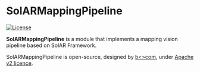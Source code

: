# SolARMappingPipeline

[![License](https://img.shields.io/github/license/SolARFramework/SolARModuleTools?style=flat-square&label=License)](https://www.apache.org/licenses/LICENSE-2.0)

**SolARMappingPipeline** is a module that implements a mapping vision pipeline based on SolAR Framework.

SolARMappingPipeline is open-source, designed by [b<>com](https://b-com.com/en), under [Apache v2 licence](https://www.apache.org/licenses/LICENSE-2.0).